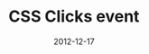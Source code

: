 ---
date: 2012-12-17
external: 
  host: Codrops
  url: http://tympanus.net/codrops/2012/12/17/css-click-events/
layout: none
preview: false
published: true
sassmeister: false
summary: false
title: "CSS Clicks event"
---